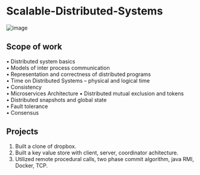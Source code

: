 # Scalable-Distributed-Systems

![image](https://user-images.githubusercontent.com/35156624/134996442-a93aae7b-0ff8-4292-bf96-d2d5de07c242.png)

## Scope of work

• Distributed system basics  
• Models of inter process communication  
• Representation and correctness of distributed programs  
• Time on Distributed Systems – physical and logical time  
• Consistency  
• Microservices Architecture
• Distributed mutual exclusion and tokens  
• Distributed snapshots and global state  
• Fault tolerance  
• Consensus  

## Projects
1. Built a clone of dropbox.
2. Built a key value store with client, server, coordinator achitecture. 
3. Utilized remote procedural calls, two phase commit algorithm, java RMI, Docker, TCP. 


